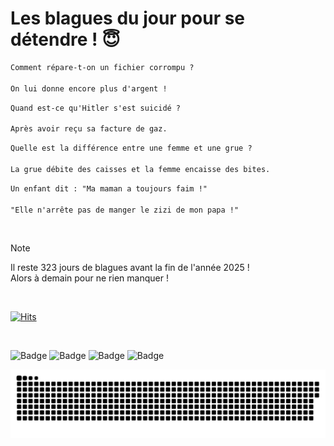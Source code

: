 
<h1>Les blagues du jour pour se détendre ! 😇</h1>

```diff
Comment répare-t-on un fichier corrompu ?

On lui donne encore plus d'argent !
```

```diff
Quand est-ce qu'Hitler s'est suicidé ?

Après avoir reçu sa facture de gaz.
```

```diff
Quelle est la différence entre une femme et une grue ?

La grue débite des caisses et la femme encaisse des bites.
```

```diff
Un enfant dit : "Ma maman a toujours faim !"

"Elle n'arrête pas de manger le zizi de mon papa !"
```

<br/>

> [!NOTE]
> Il reste 323 jours de blagues avant la fin de l'année 2025 ! <br/>
> Alors à demain pour ne rien manquer !

<br/>


[![Hits](https://hits.seeyoufarm.com/api/count/incr/badge.svg?url=https%3A%2F%2Fgithub.com%2FClems02%2Fhit-counter&count_bg=%23003E80&title_bg=%235C9FE1&icon=powershell.svg&icon_color=%23FFFFFF&title=Visite&edge_flat=false)](https://hits.seeyoufarm.com)


<br/>


![Badge](https://img.shields.io/badge/Last%20updated%20on-white?style=for-the-badge&logo=clockify)   ![Badge](https://img.shields.io/badge/12/02-white?style=for-the-badge) ![Badge](https://img.shields.io/badge/at-white?style=for-the-badge) ![Badge](https://img.shields.io/badge/02:58-white?style=for-the-badge)


<p align="center">
 <img width="1000" src="assets/github-snake.svg" alt="snake"/>
</p>
